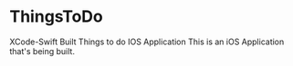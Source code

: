# ThingsToDo
XCode-Swift Built Things to do IOS Application
This is an iOS Application that's being built.
